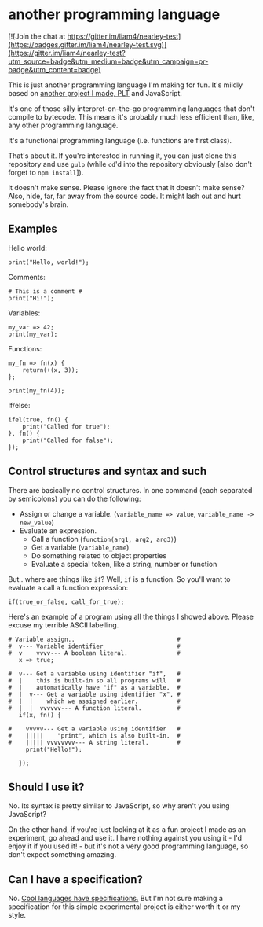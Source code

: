 # another programming language

[![Join the chat at https://gitter.im/liam4/nearley-test](https://badges.gitter.im/liam4/nearley-test.svg)](https://gitter.im/liam4/nearley-test?utm_source=badge&utm_medium=badge&utm_campaign=pr-badge&utm_content=badge)

This is just another programming language I'm making for fun. It's mildly based on [another project I made, PLT](https://github.com/liam4/programming-language-thing) and JavaScript.

It's one of those silly interpret-on-the-go programming languages that don't compile to bytecode. This means it's probably much less efficient than, like, any other programming language.

It's a functional programming language (i.e. functions are first class).

That's about it. If you're interested in running it, you can just clone this repository and use `gulp` (while `cd`'d into the repository obviously [also don't forget to `npm install`]).

It doesn't make sense. Please ignore the fact that it doesn't make sense? Also, hide, far, far away from the source code. It might lash out and hurt somebody's brain.

## Examples

Hello world:

    print("Hello, world!");

Comments:

    # This is a comment #
    print("Hi!");

Variables:

    my_var => 42;
    print(my_var);

Functions:

    my_fn => fn(x) {
        return(+(x, 3));
    };
    
    print(my_fn(4));

If/else:

    ifel(true, fn() {
        print("Called for true");
    }, fn() {
        print("Called for false");
    });

## Control structures and syntax and such

There are basically no control structures. In one command (each separated by semicolons) you can do the following:

* Assign or change a variable. (`variable_name => value`, `variable_name -> new_value`)
* Evaluate an expression.
  * Call a function (`function(arg1, arg2, arg3)`)
  * Get a variable (`variable_name`)
  * Do something related to object properties
  * Evaluate a special token, like a string, number or function

But.. where are things like `if`? Well, `if` is a function. So you'll want to evaluate a call a function expression:

    if(true_or_false, call_for_true);

Here's an example of a program using all the things I showed above. Please excuse my terrible ASCII labelling.

    # Variable assign..                             #
    #  v--- Variable identifier                     #
    #  v    vvvv--- A boolean literal.              #
       x => true;

    #  v--- Get a variable using identifier "if",   #
    #  |    this is built-in so all programs will   #
    #  |    automatically have "if" as a variable.  #
    #  |  v--- Get a variable using identifier "x", #
    #  |  |    which we assigned earlier.           #
    #  |  |  vvvvvv--- A function literal.          #
       if(x, fn() {

    #    vvvvv--- Get a variable using identifier   #
    #    |||||    "print", which is also built-in.  #
    #    ||||| vvvvvvvv--- A string literal.        #
         print("Hello!");

       });

## Should I use it?

No. Its syntax is pretty similar to JavaScript, so why aren't you using JavaScript?

On the other hand, if you're just looking at it as a fun project I made as an experiment, go ahead and use it. I have nothing against you using it - I'd enjoy it if you used it! - but it's not a very good programming language, so don't expect something amazing.

## Can I have a specification?

No. [Cool languages have specifications.](http://www.ecma-international.org/publications/standards/Ecma-262.htm) But I'm not sure making a specification for this simple experimental project is either worth it or my style.
